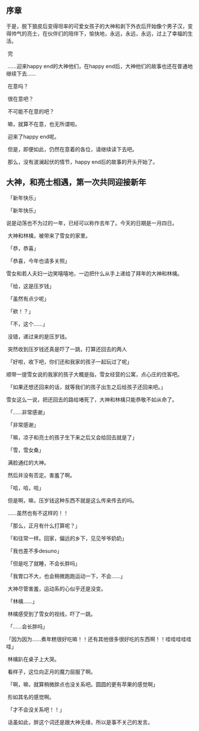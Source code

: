 ## 序章

​	于是，脱下狼皮后变得坦率的可爱女孩子的大神和剥下外衣后开始像个男子汉，变得帅气的亮士，在伙伴们的陪伴下，愉快地，永远，永远，永远，过上了幸福的生活。

​	完

​	……迎来happy end的大神他们，在happy end后，大神他们的故事也还在普通地继续下去……

​	在意吗？

​	很在意吧？

​	不可能不在意的吧？

​	嘛，就算不在意，也无所谓啦。

​	迎来了happy end呢。

​	但是，即便如此，仍然在意着的各位，请继续读下去吧。

​	那么，没有波澜起伏的情节，happy end后的故事的开头开始了。

## 大神，和亮士相遇，第一次共同迎接新年

​	「新年快乐」

​	「新年快乐」

​	说是动荡也不为过的一年，已经可以称作去年了。今天的日期是一月四日。

​	大神和林檎，被带来了雪女的家里。

​	「恭，恭喜」

​	「恭喜，今年也请多关照」

​	雪女和若人夫妇一边笑嘻嘻地，一边把什么从手上递给了拜年的大神和林檎。

​	「给，这是压岁钱」

​	「虽然有点少呢」

​	「欸！？」

​	「不，这个……」

​	没错，递过来的是压岁钱。

​	突然收到压岁钱还真是吓了一跳，打算还回去的两人

​	「好啦，收下吧，你们还和我家的孩子一起玩过了呢」

​	顺带一提雪女说的我家的孩子大概是指，雪女经营的公寓，点心庄的住客吧。

​	「如果还想还回来的话，就等我们的孩子出生之后给孩子还回来吧。」

​	雪女这么一说，把还回去的路给堵死了，大神和林檎只能恭敬不如从命了。

​	「……非常感谢」

​	「非常感谢」

​	「嘛，凉子和亮士的孩子生下来之后又会给回去就是了」

​	「雪，雪女桑」

​	满脸通红的大神。

​	然后并没有否定。害羞了啊。

​	「哈，哈，哈」

​	但是啊，嘛，压岁钱这种东西不就是这么传来传去的吗。

​	……虽然也有不这样的！！

​	「那么，正月有什么打算呢？」

​	「和往常一样。回家，偏远的乡下，见见爷爷奶奶」

​	「我也差不多desuno」

​	「但是吃了就睡，不会长胖吗」

​	「我胃口不大，也会稍微跑跑运动一下，不会……」

​	大神尽管害羞，运动系的心似乎还是没变。

​	「林檎……」

​	林檎感受到了雪女的视线，吓了一跳。

​	「……会长胖吗」

​	「因为因为……煮年糕很好吃嘛！！还有其他很多很好吃的东西啊！！哇哇哇哇哇哇」

​	林檎趴在桌子上大哭。

​	看样子，这位向正月的魔力屈服了啊。

​	「啊，嘛，就算稍微胖点也没关系吧。圆圆的更有苹果的感觉啊」

​	形如其名的感觉啊。

​	「才不会没关系吧！！」

​	话虽如此，胖这个词还是跟大神无缘，所以是事不关己的发言。

​	

​	

​	

​	

​	

​	